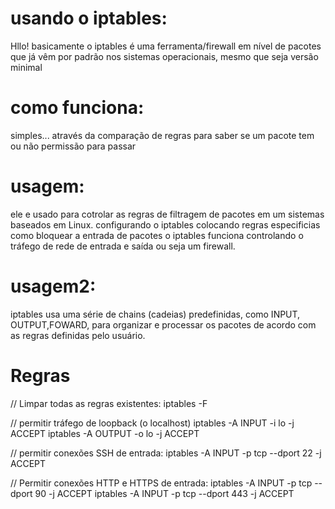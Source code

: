 # usando o iptables:

Hllo! basicamente o iptables é uma ferramenta/firewall em nível de pacotes que já vêm por padrão nos sistemas operacionais, mesmo que seja versão minimal

# como funciona:

simples... através da comparação de regras para saber se um pacote tem ou não permissão para passar

# usagem:

ele e usado para cotrolar as regras de filtragem de pacotes em um sistemas baseados em Linux. configurando o iptables colocando regras especificias como bloquear a entrada de pacotes o iptables funciona controlando o tráfego de rede de entrada e saída ou seja um firewall.

# usagem2:

iptables usa uma série de chains (cadeias) predefinidas, como INPUT, OUTPUT,FOWARD, para organizar e processar os pacotes de acordo com as regras definidas pelo usuário.

# Regras

// Limpar todas as regras existentes:
iptables -F

// permitir tráfego de loopback (o localhost)
iptables -A INPUT -i lo -j ACCEPT
iptables -A OUTPUT -o lo -j ACCEPT

// permitir conexões SSH de entrada:
iptables -A INPUT -p tcp --dport 22 -j ACCEPT

// Permitir conexões HTTP e HTTPS de entrada:
iptables -A INPUT -p tcp --dport 90 -j ACCEPT
iptables -A INPUT -p tcp --dport 443 -j ACCEPT
